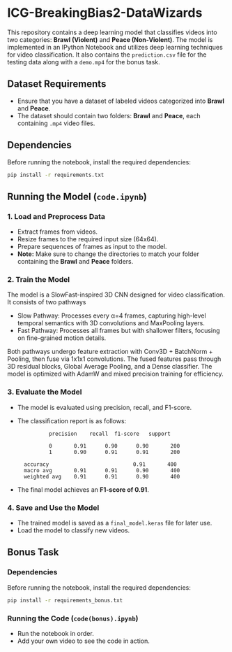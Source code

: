 # ICG-BreakingBias2-DataWizards

This repository contains a deep learning model that classifies videos into two categories: **Brawl (Violent)** and **Peace (Non-Violent)**. The model is implemented in an IPython Notebook and utilizes deep learning techniques for video classification. It also contains the `prediction.csv` file for the testing data along with a `demo.mp4` for the bonus task.

## Dataset Requirements

- Ensure that you have a dataset of labeled videos categorized into **Brawl** and **Peace**.
- The dataset should contain two folders: **Brawl** and **Peace**, each containing `.mp4` video files.

## Dependencies

Before running the notebook, install the required dependencies:

```bash
pip install -r requirements.txt
```

## Running the Model (`code.ipynb`)

### 1. Load and Preprocess Data

- Extract frames from videos.
- Resize frames to the required input size (64x64).
- Prepare sequences of frames as input to the model.
- **Note:** Make sure to change the directories to match your folder containing the **Brawl** and **Peace** folders.

### 2. Train the Model
The model is a SlowFast-inspired 3D CNN designed for video classification. It consists of two pathways
- Slow Pathway: Processes every α=4 frames, capturing high-level temporal semantics with 3D convolutions and MaxPooling layers.
- Fast Pathway: Processes all frames but with shallower filters, focusing on fine-grained motion details.

Both pathways undergo feature extraction with Conv3D + BatchNorm + Pooling, then fuse via 1x1x1 convolutions. The fused features pass through 3D residual blocks, Global Average Pooling, and a Dense classifier. The model is optimized with AdamW and mixed precision training for efficiency.

### 3. Evaluate the Model

- The model is evaluated using precision, recall, and F1-score.
- The classification report is as follows:

  ```
            precision    recall  f1-score   support

            0       0.91      0.90      0.90       200
            1       0.90      0.91      0.91       200

    accuracy                           0.91       400
    macro avg       0.91      0.91      0.90       400
    weighted avg    0.91      0.91      0.90       400
  ```

- The final model achieves an **F1-score of 0.91**.

### 4. Save and Use the Model

- The trained model is saved as a `final_model.keras` file for later use.
- Load the model to classify new videos.


## Bonus Task

### Dependencies
Before running the notebook, install the required dependencies:

```bash
pip install -r requirements_bonus.txt
```

### Running the Code (`code(bonus).ipynb`)

- Run the notebook in order.
- Add your own video to see the code in action.
